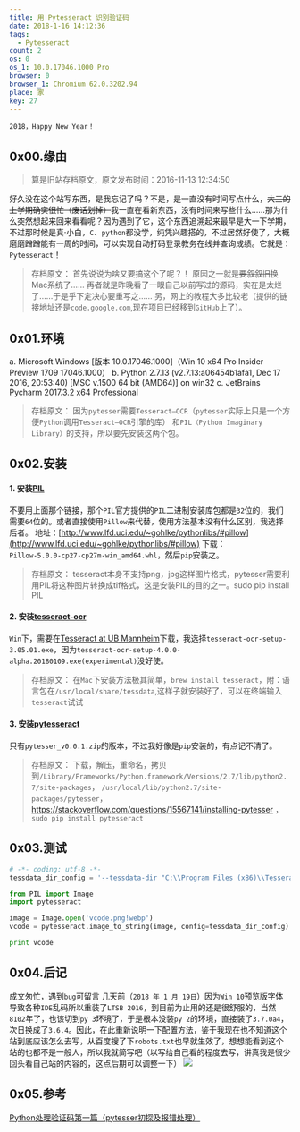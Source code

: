 ```yaml
---
title: 用 Pytesseract 识别验证码
date: 2018-1-16 14:12:36
tags:
  - Pytesseract
count: 2
os: 0
os_1: 10.0.17046.1000 Pro
browser: 0
browser_1: Chromium 62.0.3202.94
place: 家
key: 27
---
```

    2018，Happy New Year！
<!-- more -->
## 0x00.缘由
> 算是旧站存档原文，原文发布时间：2016-11-13 12:34:50

好久没在这个站写东西，是我忘记了吗？不是，是一直没有时间写点什么，~~大三的上学期确实很忙（废话划掉）~~我一直在看新东西，没有时间来写些什么……那为什么突然想起来回来看看呢？因为遇到了它，这个东西追溯起来最早是大一下学期，不过那时候是真·小白，`C`、`python`都没学，纯凭兴趣搭的，不过居然好使了，大概磨磨蹭蹭能有一周的时间，可以实现自动打码登录教务在线并查询成绩。它就是：`Pytesseract`！
> 存档原文：
首先说说为啥又要搞这个了呢？！
原因之一就是~~要叙叙旧~~换Mac系统了……
再者就是昨晚看了一眼自己以前写过的源码，实在是太烂了……于是乎下定决心要重写之……
另，网上的教程大多比较老（提供的链接地址还是`code.google.com`,现在项目已经移到`GitHub`上了）。


## 0x01.环境
a. Microsoft Windows [版本 10.0.17046.1000]（Win 10 x64 Pro Insider Preview 1709 17046.1000）
b. Python 2.7.13 (v2.7.13:a06454b1afa1, Dec 17 2016, 20:53:40) [MSC v.1500 64 bit (AMD64)] on win32
c. JetBrains Pycharm 2017.3.2 x64 Professional
> 存档原文：
因为`pytesser`需要`Tesseract—OCR`（`pytesser`实际上只是一个方便`Python`调用`Tesseract—OCR`引擎的库）
和`PIL（Python Imaginary Library）`的支持，所以要先安装这两个包。

## 0x02.安装
#### 1. 安装[PIL](http://www.pythonware.com/products/pil/)
不要用上面那个链接，那个`PIL`官方提供的`PIL`二进制安装库包都是`32`位的，我们需要`64`位的。或者直接使用`Pillow`来代替，使用方法基本没有什么区别，我选择后者。
地址：[http://www.lfd.uci.edu/~gohlke/pythonlibs/#pillow](http://www.lfd.uci.edu/~gohlke/pythonlibs/#pillow)
下载：`Pillow‑5.0.0‑cp27‑cp27m‑win_amd64.whl`，然后`pip`安装之。

> 存档原文：
tesseract本身不支持png，jpg这样图片格式，pytesser需要利用PIL将这种图片转换成tif格式，这是安装PIL的目的之一。sudo pip install PIL

#### 2. 安装[tesseract-ocr](https://github.com/tesseract-ocr/tesseract/wiki)
`Win`下，需要在[Tesseract at UB Mannheim](https://github.com/UB-Mannheim/tesseract/wiki)下载，我选择`tesseract-ocr-setup-3.05.01.exe`，因为`tesseract-ocr-setup-4.0.0-alpha.20180109.exe(experimental)`没好使。

> 存档原文：
在`Mac`下安装方法极其简单，`brew install tesseract`，附：语言包在`/usr/local/share/tessdata`,这样子就安装好了，可以在终端输入`tesseract`试试

#### 3. 安装[pytesseract](https://code.google.com/archive/p/pytesser/downloads)
只有`pytesser_v0.0.1.zip`的版本，不过我好像是`pip`安装的，有点记不清了。

> 存档原文：
下载，解压，重命名，拷贝到`/Library/Frameworks/Python.framework/Versions/2.7/lib/python2.7/site-packages`，
`/usr/local/lib/python2.7/site-packages/pytesser`，https://stackoverflow.com/questions/15567141/installing-pytesser ，`sudo pip install pytesseract`

## 0x03.测试
``` python
# -*- coding: utf-8 -*-
tessdata_dir_config = '--tessdata-dir "C:\\Program Files (x86)\\Tesseract-OCR\\tessdata"'

from PIL import Image
import pytesseract

image = Image.open('vcode.png!webp')
vcode = pytesseract.image_to_string(image, config=tessdata_dir_config)

print vcode
```
## 0x04.后记
成文匆忙，遇到`bug`可留言
几天前（`2018 年 1 月 19日`）因为`Win 10`预览版字体导致各种`IDE`乱码所以重装了`LTSB 2016`，到目前为止用的还是很舒服的，当然`8102`年了，也该切到`py 3`环境了，于是根本没装`py 2`的环境，直接装了`3.7.0a4`，次日换成了`3.6.4`。因此，在此重新说明一下配置方法，鉴于我现在也不知道这个站到底应该怎么去写，从百度搜了下`robots.txt`也早就生效了，想想能看到这个站的也都不是一般人，所以我就简写吧（以写给自己看的程度去写，讲真我是很少回头看自己站的内容的，这点后期可以调整一下）
![](https://i1.yuangezhizao.cn/Win-10/20180129135329.jpg!webp)


## 0x05.参考
[Python处理验证码第一篇（pytesser初探及报错处理）](http://blog.csdn.net/Bone_ACE/article/details/50436587)



